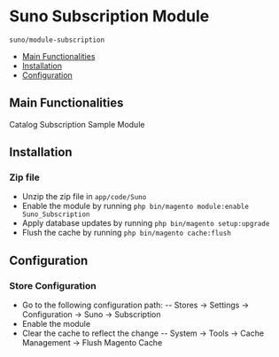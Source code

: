 # Suno Subscription Module

   ``suno/module-subscription``

 - [Main Functionalities](#markdown-header-main-functionalities)
 - [Installation](#markdown-header-installation)
 - [Configuration](#markdown-header-configuration)


## Main Functionalities
Catalog Subscription Sample Module

## Installation
### Zip file
 - Unzip the zip file in `app/code/Suno`
 - Enable the module by running `php bin/magento module:enable Suno_Subscription`
 - Apply database updates by running `php bin/magento setup:upgrade`
 - Flush the cache by running `php bin/magento cache:flush`

## Configuration
### Store Configuration
 - Go to the following configuration path:
 -- Stores -> Settings -> Configuration -> Suno -> Subscription
 - Enable the module
 - Clear the cache to reflect the change
 -- System -> Tools -> Cache Management -> Flush Magento Cache